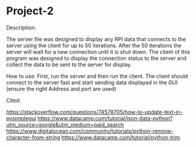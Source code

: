 # Project-2

Description:

The server file was designed to display any RPI data that connects to the server using the client for up to 50 iterations. After the 50 iterations the server will wait for a new connection until it is shut down.
The client of this program was designed to display the connection status to the server and collect the data to be sent to the server for display. 

How to use:
First, run the server and then run the client. The client should connect to the server fast and start sending data displayed in the GUI (ensure the right Address and port are used)


Cited:

https://stackoverflow.com/questions/74578705/how-to-update-text-in-pysimplegui
https://www.datacamp.com/tutorial/json-data-python?utm_source=google&utm_medium=paid_search
https://www.digitalocean.com/community/tutorials/python-remove-character-from-string
https://www.datacamp.com/tutorial/python-trim
